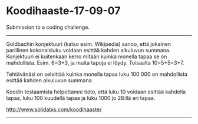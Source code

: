 # Koodihaaste-17-09-07
Submission to a coding challenge.

---

Goldbachin konjektuuri (katso esim. Wikipedia) sanoo, että jokainen parillinen kokonaisluku voidaan esittää kahden alkuluvun summana. Konjektuuri ei kuitenkaan kerro mitään kuinka monella tapaa se on mahdollista. Esim. 6=3+3, ja muita tapoja ei löydy. Toisaalta 10=5+5=3+7.

Tehtävänäsi on selvittää kuinka monella tapaa luku 100 000 on mahdollista esittää kahden alkuluvun summana.

Koodin testaamista helpottanee tieto, että luku 10 voidaan esittää kahdella tapaa, luku 100 kuudellä tapaa ja luku 1000 jo 28:llä eri tapaa.

http://www.solidabis.com/koodihaaste/

---
